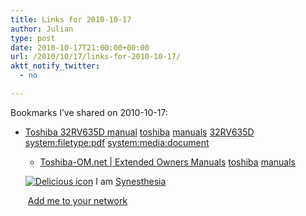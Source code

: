 ```yaml
---
title: Links for 2010-10-17
author: Julian
type: post
date: 2010-10-17T21:00:00+00:00
url: /2010/10/17/links-for-2010-10-17/
aktt_notify_twitter:
  - no

---
```

Bookmarks I&#8217;ve shared on 2010-10-17:

  * [Toshiba 32RV635D manual][1] 
    [toshiba][2] [manuals][3] [32RV635D][4] [system:filetype:pdf][5] [system:media:document][6] </li> 
    
      * [Toshiba-OM.net | Extended Owners Manuals][7] 
        [toshiba][2] [manuals][3] </li> </ul> 
        
        <p class="deliciouslink">
          <a href="https://del.icio.us/synesthesia" title="See all my bookmarks on del.icio.us"><img src="https://www.synesthesia.co.uk/images/deliciousicon.jpg" alt="Delicious icon" /></a>&nbsp;I am <a href="https://del.icio.us/synesthesia" title="See all my bookmarks on del.icio.us">Synesthesia</a>
        </p>
        
        <p class="deliciouslink">
          <a href="https://del.icio.us/network?add=synesthesia" title="Add me to your del.icio.us network"><img src="https://www.synesthesia.co.uk/images/add.gif" alt="" /></a>&nbsp;<a href="https://del.icio.us/network?add=synesthesia" title="Add me to your del.icio.us network">Add me to your network</a>
        </p>

 [1]: https://www.toshiba-om.net/LCD/PDF/English/Country_Specific/RV635-323742-English-Specific.pdf
 [2]: https://delicious.com/synesthesia/toshiba
 [3]: https://delicious.com/synesthesia/manuals
 [4]: https://delicious.com/synesthesia/32RV635D
 [5]: https://delicious.com/synesthesia/system%3Afiletype%3Apdf
 [6]: https://delicious.com/synesthesia/system%3Amedia%3Adocument
 [7]: https://www.toshiba-om.net/